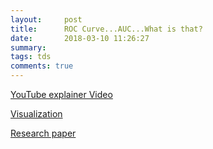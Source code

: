 ```yaml
---
layout:     post
title:      ROC Curve...AUC...What is that?
date:       2018-03-10 11:26:27
summary:   
tags: tds
comments: true
---
```


[YouTube explainer Video](https://www.youtube.com/watch?v=OAl6eAyP-yo)

[Visualization](http://www.navan.name/roc/)

[Research paper](http://people.inf.elte.hu/kiss/13dwhdm/roc.pdf)
